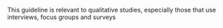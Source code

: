 This guideline is relevant to qualitative studies, especially those that use interviews, focus groups and surveys